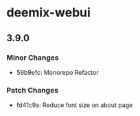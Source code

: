 # deemix-webui

## 3.9.0

### Minor Changes

- 59b9efc: Monorepo Refactor

### Patch Changes

- fd41c9a: Reduce font size on about page
